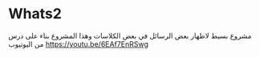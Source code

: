 # Whats2
مشروع بسيط لاظهار بعض الرسائل في بعض الكلاسات
وهذا المشروع بناء على درس من اليوتيوب
https://youtu.be/6EAf7EnRSwg
